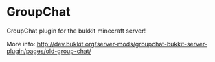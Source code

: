 GroupChat
=========

GroupChat plugin for the bukkit minecraft server!

More info: http://dev.bukkit.org/server-mods/groupchat-bukkit-server-plugin/pages/old-group-chat/
